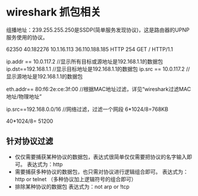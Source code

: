 # wireshark 抓包相关
组播地址：239.255.255.250是SSDP(简单服务发现协议)，这是路由器的UPNP服务使用的协议。


62350	40.182276	10.1.16.113	36.110.188.185	HTTP	254	GET / HTTP/1.1 

ip.addr == 10.0.117.2 //显示所有目标或源地址是192.168.1.1的数据包
ip.dst==192.168.1.1 //显示目标地址是192.168.1.1的数据包
ip.src == 10.0.117.2 //显示源地址是192.168.1.1的数据包

eth.addr== 80:f6:2e:ce:3f:00   //根据MAC地址过滤，详见“wireshark过滤MAC地址/物理地址”

ip.src==192.168.0.0/16   //网络过滤，过滤一个网段
6*1024/8=768KB 

40*1024/8= 51200

## 针对协议过滤
- 仅仅需要捕获某种协议的数据包，表达式很简单仅仅需要把协议的名字输入即可。 
  表达式为：http 
- 需要捕获多种协议的数据包，也只需对协议进行逻辑组合即可。 
  表达式为：http or telnet （多种协议加上逻辑符号的组合即可） 
- 排除某种协议的数据包 
  表达式为：not arp or !tcp 
